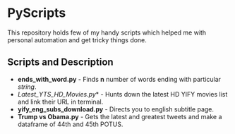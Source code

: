 # PyScripts

This repository holds few of my handy scripts which helped me with personal automation and get tricky things done.


## Scripts and Description

- **ends_with_word.py** - Finds **n** number of words ending with particular _string_.
- *Latest_YTS_HD_Movies.py**	- Hunts down the latest HD YIFY movies list and link their URL in terminal.
- **yify_eng_subs_download.py** - Directs you to english subtitle page.
- **Trump vs Obama.py** - Gets the latest and greatest tweets and make a dataframe of 44th and 45th POTUS.

